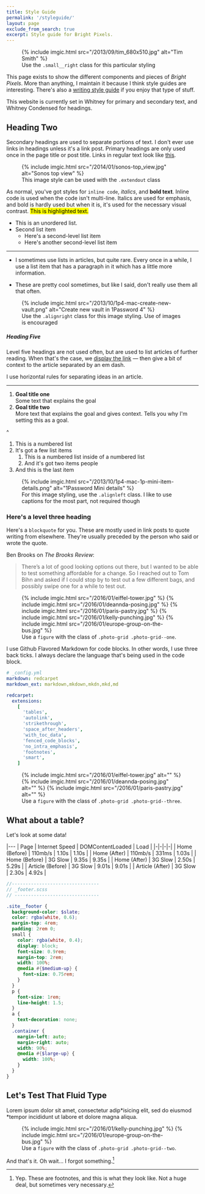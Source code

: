 ```yaml
---
title: Style Guide
permalink: '/styleguide/'
layout: page
exclude_from_search: true
excerpt: Style guide for Bright Pixels.
---
```


<figure class="small__right">
  {% include imgic.html src="/2013/09/tim_680x510.jpg" alt="Tim Smith" %}
  <figcaption>Use the <code>.small__right</code> class for this particular styling</figcaption>
</figure>

This page exists to show the different components and pieces of _Bright Pixels_. More than anything, I maintain it because I think style guides are interesting. There's also a [writing style guide](/styleguide/writing/) if you enjoy that type of stuff.

This website is currently set in Whitney for primary and secondary text, and Whitney Condensed for headings.

## Heading Two

Secondary headings are used to separate portions of text. I don't ever use links in headings unless it's a link post. Primary headings are only used once in the page title or post title. Links in regular text look like [this](/styleguide).

<figure class="extendout">
  {% include imgic.html src="/2014/01/sonos-top_view.jpg" alt="Sonos top view" %}
  <figcaption>This image style can be used with the <code>.extendout</code> class</figcaption>
</figure>

As normal, you've got styles for `inline code`, _italics_, and **bold text**. Inline code is used when the code isn't multi-line. Italics are used for emphasis, and bold is hardly used but when it is, it's used for the necessary visual contrast. <mark>This is highlighted text.</mark>

- This is an unordered list.
- Second list item
  - Here's a second-level list item
  - Here's another second-level list item

---

- I sometimes use lists in articles, but quite rare. Every once in a while, I use a list item that has a paragraph in it which has a little more information.

- These are pretty cool sometimes, but like I said, don't really use them all that often.

<figure class="alignright">
  {% include imgic.html src="/2013/10/1p4-mac-create-new-vault.png" alt="Create new vault in 1Password 4" %}
  <figcaption>Use the <code>.alignright</code> class for this image styling. Use of images is encouraged</figcaption>
</figure>

##### Heading Five

Level five headings are not used often, but are used to list articles of further reading. When that's the case, we [display the link](/styleguide) — then give a bit of context to the article separated by an em dash.

I use horizontal rules for separating ideas in an article.

---

1. **Goal title one**  
   Some text that explains the goal
2. **Goal title two**  
   More text that explains the goal and gives context. Tells you why I'm setting this as a goal.

^

1. This is a numbered list
2. It's got a few list items
   1. This is a numbered list inside of a numbered list
   2. And it's got two items people
3. And this is the last item

<figure class="alignleft">
  {% include imgic.html src="/2013/10/1p4-mac-1p-mini-item-details.png" alt="1Password Mini details" %}
  <figcaption>For this image styling, use the <code>.alignleft</code> class. I like to use captions for the most part, not required though</figcaption>
</figure>

### Here's a level three heading

Here's a `blockquote` for you. These are mostly used in link posts to quote writing from elsewhere. They're usually preceded by the person who said or wrote the quote.

Ben Brooks on _The Brooks Review_:

> There’s a lot of good looking options out there, but I wanted to be able to test something affordable for a change. So I reached out to Tom Bihn and asked if I could stop by to test out a few different bags, and possibly swipe one for a while to test out.

<figure class="photo-grid photo-grid--one">
  {% include imgic.html src="/2016/01/eiffel-tower.jpg" %}
  {% include imgic.html src="/2016/01/deannda-posing.jpg" %}
  {% include imgic.html src="/2016/01/paris-pastry.jpg" %}
  {% include imgic.html src="/2016/01/kelly-punching.jpg" %}
  {% include imgic.html src="/2016/01/europe-group-on-the-bus.jpg" %}
  <figcaption>Use a <code>figure</code> with the class of <code>.photo-grid .photo-grid--one</code>.</figcaption>
</figure>

I use Github Flavored Markdown for code blocks. In other words, I use three back ticks. I always declare the language that's being used in the code block.

```yaml
# _config.yml
markdown: redcarpet
markdown_ext: markdown,mkdown,mkdn,mkd,md

redcarpet:
  extensions:
    [
      'tables',
      'autolink',
      'strikethrough',
      'space_after_headers',
      'with_toc_data',
      'fenced_code_blocks',
      'no_intra_emphasis',
      'footnotes',
      'smart',
    ]
```

<figure class="photo-grid photo-grid--three">
  {% include imgic.html src="/2016/01/eiffel-tower.jpg" alt="" %}
  {% include imgic.html src="/2016/01/deannda-posing.jpg" alt="" %}
  {% include imgic.html src="/2016/01/paris-pastry.jpg" alt="" %}
  <figcaption>Use a <code>figure</code> with the class of <code>.photo-grid .photo-grid--three</code>.</figcaption>
</figure>

## What about a table?

Let's look at some data!

|---
| Page | Internet Speed | DOMContentLoaded | Load |
|-|-|-|-|
| Home (Before) | 110mb/s | 1.10s | 1.10s |
| Home (After) | 110mb/s | 331ms | 1.03s |
| Home (Before) | 3G Slow | 9.35s | 9.35s |
| Home (After) | 3G Slow | 2.50s | 5.29s |
| Article (Before) | 3G Slow | 9.01s | 9.01s |
| Article (After) | 3G Slow | 2.30s | 4.92s |

```scss
//--------------------------------
// _footer.scss
// -------------------------------

.site__footer {
  background-color: $slate;
  color: rgba(white, 0.6);
  margin-top: 4rem;
  padding: 2rem 0;
  small {
    color: rgba(white, 0.4);
    display: block;
    font-size: 0.9rem;
    margin-top: 2rem;
    width: 100%;
    @media #{$medium-up} {
      font-size: 0.75rem;
    }
  }
  p {
    font-size: 1rem;
    line-height: 1.5;
  }
  a {
    text-decoration: none;
  }
  .container {
    margin-left: auto;
    margin-right: auto;
    width: 90%;
    @media #{$large-up} {
      width: 100%;
    }
  }
}
```

## Let's Test That Fluid Type

Lorem ipsum dolor sit amet, consectetur adip*isicing elit, sed do eiusmod *tempor incididunt ut labore et dolore magna aliqua.

<figure class="photo-grid photo-grid--two">
  {% include imgic.html src="/2016/01/kelly-punching.jpg" %}
  {% include imgic.html src="/2016/01/europe-group-on-the-bus.jpg" %}
  <figcaption>Use a <code>figure</code> with the class of <code>.photo-grid .photo-grid--two</code>.</figcaption>
</figure>

And that's it. Oh wait… I forgot something.[^1]

[^1]: Yep. These are footnotes, and this is what they look like. Not a huge deal, but sometimes very necessary.
